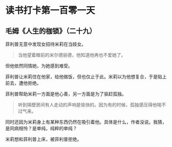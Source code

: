 # 读书打卡第一百零一天

## 毛姆《人生的枷锁》（二十九）

菲利普无意中发现女招待米莉在当妓女。

> 当他望着眼前的米尔德丽德，他知道他再也不爱她了。

但他依然同情她，为她感到难受。

菲利普让米莉住在他家，给他做饭，但也仅止于此。米莉以为他想复合，于是贴上前去，遭他拒绝。

菲利普帮助米莉一方面是他心善，另一方面是为了驱赶孤独。

> 听到隔壁房间有人走动的声响是愉快的。因为有的时候，孤独感压得他喘不过气来。

同时还因为米莉身上有某种东西仍然在吸引着他。具体是什么，作者没说。我猜，是同病相怜？是单纯，纯粹的单纯？

米莉想和菲利普上床，被菲利普拒绝。
